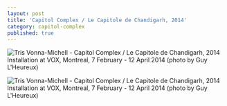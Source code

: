 ```yaml
---
layout: post
title: 'Capitol Complex / Le Capitole de Chandigarh, 2014'
category: capitol-complex
published: true
---
```


![Tris Vonna-Michell - Capitol Complex / Le Capitole de Chandigarh, 2014]({{site.baseurl}}/assets/img/0509-capitol-complex-le-capitole-de-chandigarh-2014.jpg)
Installation at VOX, Montreal, 7 February - 12 April 2014 (photo by Guy L'Heureux)


![Tris Vonna-Michell - Capitol Complex / Le Capitole de Chandigarh, 2014]({{site.baseurl}}/assets/img/0510-capitol-complex-le-capitole-de-chandigarh-2014.jpg)
Installation at VOX, Montreal, 7 February - 12 April 2014 (photo by Guy L'Heureux)
